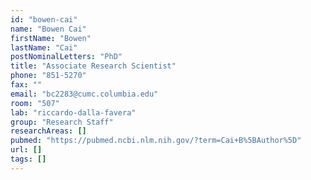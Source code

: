 ```yaml
---
id: "bowen-cai"
name: "Bowen Cai"
firstName: "Bowen"
lastName: "Cai"
postNominalLetters: "PhD"
title: "Associate Research Scientist"
phone: "851-5270"
fax: ""
email: "bc2283@cumc.columbia.edu"
room: "507"
lab: "riccardo-dalla-favera"
group: "Research Staff"
researchAreas: []
pubmed: "https://pubmed.ncbi.nlm.nih.gov/?term=Cai+B%5BAuthor%5D"
url: []
tags: []
---
```

